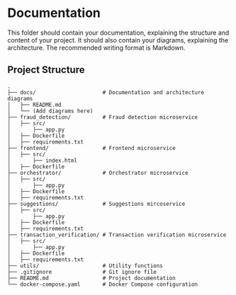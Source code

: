 # Documentation

This folder should contain your documentation, explaining the structure and content of your project. It should also contain your diagrams, explaining the architecture. The recommended writing format is Markdown.


## Project Structure
```
.
├── docs/                     # Documentation and architecture diagrams
│   ├── README.md
│   └── (Add diagrams here)
├── fraud_detection/          # Fraud detection microservice
│   ├── src/
│       ├── app.py
│   ├── Dockerfile
│   ├── requirements.txt
├── frontend/                 # Frontend microservice
│   ├── src/
│       ├── index.html
│   ├── Dockerfile
├── orchestrator/             # Orchestrator microservice
│   ├── src/
│       ├── app.py
│   ├── Dockerfile
│   ├── requirements.txt
├── suggestions/              # Suggestions mircoservice
│   ├── src/
│       ├── app.py
│   ├── Dockerfile
│   ├── requirements.txt
├── transaction_verification/ # Transaction verification microservice
│   ├── src/
│       ├── app.py
│   ├── Dockerfile
│   ├── requirements.txt
├── utils/                    # Utility functions
├── .gitignore                # Git ignore file
├── README.md                 # Project documentation
└── docker-compose.yaml       # Docker Compose configuration
```




